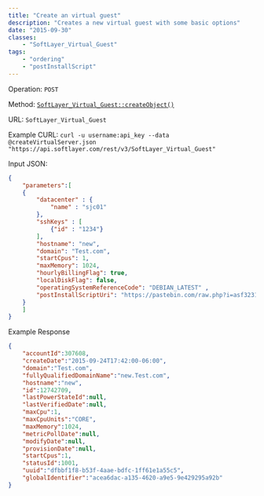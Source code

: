 ```yaml
---
title: "Create an virtual guest"
description: "Creates a new virtual guest with some basic options"
date: "2015-09-30"
classes: 
    - "SoftLayer_Virtual_Guest"
tags:
    - "ordering"
    - "postInstallScript"
---
```


Operation: `POST`

Method: [`SoftLayer_Virtual_Guest::createObject()`](http://sldn.softlayer.com/reference/services/SoftLayer_Virtual_Guest/createObject)

URL: `SoftLayer_Virtual_Guest`

Example CURL: `curl -u username:api_key --data @createVirtualServer.json "https://api.softlayer.com/rest/v3/SoftLayer_Virtual_Guest"`

Input JSON:
```json
{ 
    "parameters":[ 
    { 
        "datacenter" : {
            "name" : "sjc01"
        },
        "sshKeys" : [
            {"id" : "1234"}
        ],
        "hostname": "new", 
        "domain": "Test.com", 
        "startCpus": 1, 
        "maxMemory": 1024, 
        "hourlyBillingFlag": true, 
        "localDiskFlag": false, 
        "operatingSystemReferenceCode": "DEBIAN_LATEST" ,
        "postInstallScriptUri": "https://pastebin.com/raw.php?i=asf3231"
    } 
    ] 
}

```

Example Response
```json
{
    "accountId":307608,
    "createDate":"2015-09-24T17:42:00-06:00",
    "domain":"Test.com",
    "fullyQualifiedDomainName":"new.Test.com",
    "hostname":"new",
    "id":12742709,
    "lastPowerStateId":null,
    "lastVerifiedDate":null,
    "maxCpu":1,
    "maxCpuUnits":"CORE",
    "maxMemory":1024,
    "metricPollDate":null,
    "modifyDate":null,
    "provisionDate":null,
    "startCpus":1,
    "statusId":1001,
    "uuid":"dfbbf1f8-b53f-4aae-bdfc-1ff61e1a55c5",
    "globalIdentifier":"acea6dac-a135-4620-a9e5-9e429295a92b"
}
```
